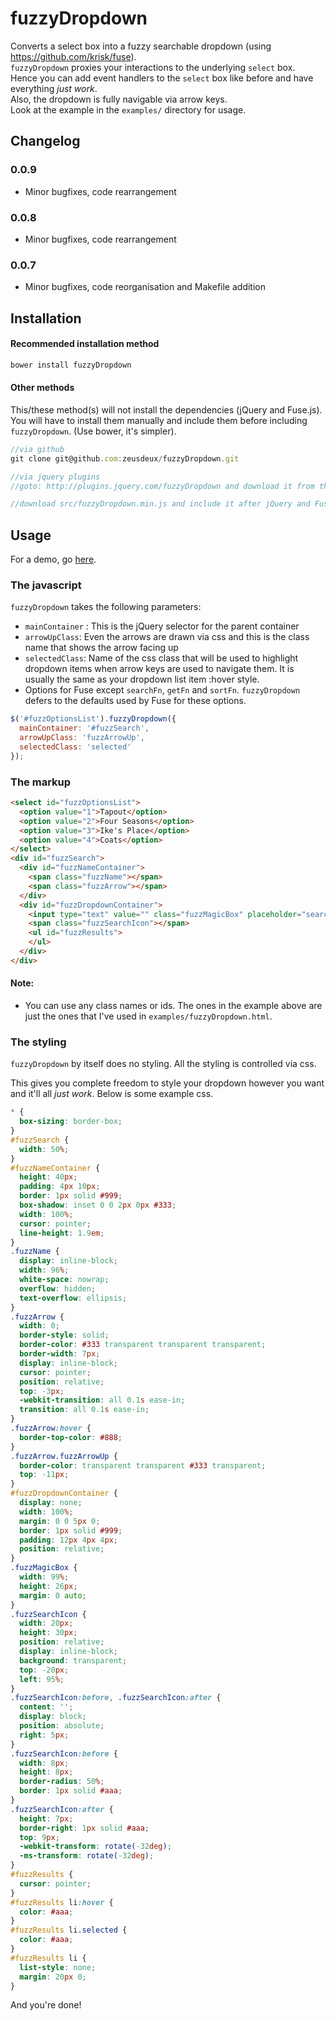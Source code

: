 fuzzyDropdown
=============

Converts a select box into a fuzzy searchable dropdown (using https://github.com/krisk/fuse).   
`fuzzyDropdown` proxies your interactions to the underlying `select` box.   
Hence you can add event handlers to the `select` box like before and have everything *just work*.   
Also, the dropdown is fully navigable via arrow keys.   
Look at the example in the `examples/` directory for usage.

## Changelog

### 0.0.9
- Minor bugfixes, code rearrangement

### 0.0.8
- Minor bugfixes, code rearrangement

### 0.0.7
- Minor bugfixes, code reorganisation and Makefile addition

## Installation

#### Recommended installation method

```javascript
bower install fuzzyDropdown
```

#### Other methods

This/these method(s) will not install the dependencies (jQuery and Fuse.js). You will have to install them manually and include them before including `fuzzyDropdown`. (Use bower, it's simpler).

```javascript
//via github
git clone git@github.com:zeusdeux/fuzzyDropdown.git

//via jquery plugins
//goto: http://plugins.jquery.com/fuzzyDropdown and download it from there.

//download src/fuzzyDropdown.min.js and include it after jQuery and Fuse in your markup
```

## Usage

For a demo, go [here](http://experiments.muditameta.com/fuzzyDropdown/).

### The javascript

`fuzzyDropdown` takes the following parameters:

- `mainContainer` : This is the jQuery selector for the parent container
- `arrowUpClass`: Even the arrows are drawn via css and this is the class name that shows the arrow facing up
- `selectedClass`: Name of the css class that will be used to highlight dropdown items when arrow keys are used to navigate them. It is usually the same as your dropdown list item :hover style.
- Options for Fuse except `searchFn`, `getFn` and `sortFn`. `fuzzyDropdown` defers to the defaults used by Fuse for these options.

```javascript
$('#fuzzOptionsList').fuzzyDropdown({
  mainContainer: '#fuzzSearch',
  arrowUpClass: 'fuzzArrowUp',
  selectedClass: 'selected'
});
```

### The markup

```html
<select id="fuzzOptionsList">
  <option value="1">Tapout</option>
  <option value="2">Four Seasons</option>
  <option value="3">Ike's Place</option>
  <option value="4">Coats</option>
</select>
<div id="fuzzSearch">
  <div id="fuzzNameContainer">
    <span class="fuzzName"></span>
    <span class="fuzzArrow"></span>
  </div>
  <div id="fuzzDropdownContainer">
    <input type="text" value="" class="fuzzMagicBox" placeholder="search.." />
    <span class="fuzzSearchIcon"></span>
    <ul id="fuzzResults">
    </ul>
  </div>
</div>
```

#### Note:

- You can use any class names or ids. The ones in the example above are just the ones that I've used in `examples/fuzzyDropdown.html`.

### The styling

`fuzzyDropdown` by itself does no styling. All the styling is controlled via css.

This gives you complete freedom to style your dropdown however you want and it'll all *just work*. Below is some example css.

```css
* {
  box-sizing: border-box;
}
#fuzzSearch {
  width: 50%;
}
#fuzzNameContainer {
  height: 40px;
  padding: 4px 10px;
  border: 1px solid #999;
  box-shadow: inset 0 0 2px 0px #333;
  width: 100%;
  cursor: pointer;
  line-height: 1.9em;
}
.fuzzName {
  display: inline-block;
  width: 96%;
  white-space: nowrap;
  overflow: hidden;
  text-overflow: ellipsis;
}
.fuzzArrow {
  width: 0;
  border-style: solid;
  border-color: #333 transparent transparent transparent;
  border-width: 7px;
  display: inline-block;
  cursor: pointer;
  position: relative;
  top: -3px;
  -webkit-transition: all 0.1s ease-in;
  transition: all 0.1s ease-in;
}
.fuzzArrow:hover {
  border-top-color: #888;
}
.fuzzArrow.fuzzArrowUp {
  border-color: transparent transparent #333 transparent;
  top: -11px;
}
#fuzzDropdownContainer {
  display: none;
  width: 100%;
  margin: 0 0 5px 0;
  border: 1px solid #999;
  padding: 12px 4px 4px;
  position: relative;
}
.fuzzMagicBox {
  width: 99%;
  height: 26px;
  margin: 0 auto;
}
.fuzzSearchIcon {
  width: 20px;
  height: 30px;
  position: relative;
  display: inline-block;
  background: transparent;
  top: -20px;
  left: 95%;
}
.fuzzSearchIcon:before, .fuzzSearchIcon:after {
  content: '';
  display: block;
  position: absolute;
  right: 5px;
}
.fuzzSearchIcon:before {
  width: 8px;
  height: 8px;
  border-radius: 50%;
  border: 1px solid #aaa;
}
.fuzzSearchIcon:after {
  height: 7px;
  border-right: 1px solid #aaa;
  top: 9px;
  -webkit-transform: rotate(-32deg);
  -ms-transform: rotate(-32deg);
}
#fuzzResults {
  cursor: pointer;
}
#fuzzResults li:hover {
  color: #aaa;
}
#fuzzResults li.selected {
  color: #aaa;
}
#fuzzResults li {
  list-style: none;
  margin: 20px 0;
}
```

And you're done!
